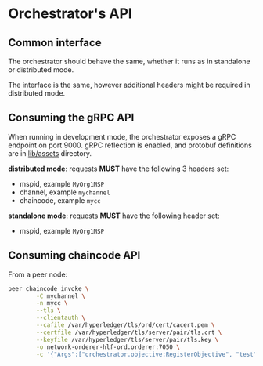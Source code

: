 # Orchestrator's API

## Common interface

The orchestrator should behave the same, whether it runs as in standalone or distributed mode.

The interface is the same, however additional headers might be required in distributed mode.

## Consuming the gRPC API

When running in development mode, the orchestrator exposes a gRPC endpoint on port 9000.
gRPC reflection is enabled, and protobuf definitions are in [lib/assets](../lib/assets) directory.

**distributed mode**: requests **MUST** have the following 3 headers set:
- mspid, example `MyOrg1MSP`
- channel, example `mychannel`
- chaincode, example `mycc`

**standalone mode**: requests **MUST** have the following header set:
- mspid, example `MyOrg1MSP`

## Consuming chaincode API

From a peer node:
```bash
peer chaincode invoke \
        -C mychannel \
        -n mycc \
        --tls \
        --clientauth \
        --cafile /var/hyperledger/tls/ord/cert/cacert.pem \
        --certfile /var/hyperledger/tls/server/pair/tls.crt \
        --keyfile /var/hyperledger/tls/server/pair/tls.key \
        -o network-orderer-hlf-ord.orderer:7050 \
        -c '{"Args":["orchestrator.objective:RegisterObjective", "test", "Test", "{\"checksum\":\"669831a3180f1e77e9e3c904b76d625403924303118ff97acff2d8599b9dc91b\",\"storage_address\":\"Qsdf\"}", "TestMetrics", "{\"checksum\":\"669831a3180f1e77e9e3c904b76d625403924303118ff97acff2d8599b9dc91b\",\"storage_address\":\"Test\"}", "{\"key\":\"Test\",\"sample_keys\":[\"1\",\"2\"]}", "{\"test\":\"True\"}", "{\"public\":true,\"authorized_ids\":[\"1\"]}"]}'
```

